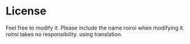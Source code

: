 # License
Feel free to modify it.
Please include the name roiroi when modifying it.
roiroi takes no responsibility.
using translation.
